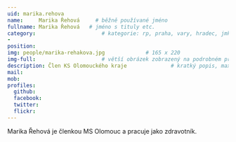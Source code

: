 ```yaml
---
uid: marika.rehova
name:     Marika Řehová     # běžně používané jméno
fullname: Marika Řehová   # jméno s tituly etc.
category:                     # kategorie: rp, praha, vary, hradec, jmk, senat
- 
position: 
img: people/marika-rehakova.jpg             # 165 x 220
img-full:                     # větší obrázek zobrazený na podrobném profilu
description: Člen KS Olomouckého kraje              # kratký popis, max 160 znaků
mail: 
mob: 
profiles:
  github:
  facebook: 
  twitter:         
  flickr: 
---
```

Marika Řehová je členkou MS Olomouc a pracuje jako zdravotník.
